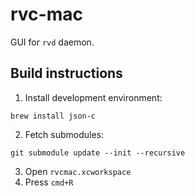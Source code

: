 # rvc-mac

GUI for `rvd` daemon.

## Build instructions

1. Install development environment:

`brew install json-c`

2. Fetch submodules:

`git submodule update --init --recursive`

3. Open `rvcmac.xcworkspace`
4. Press `cmd+R`

